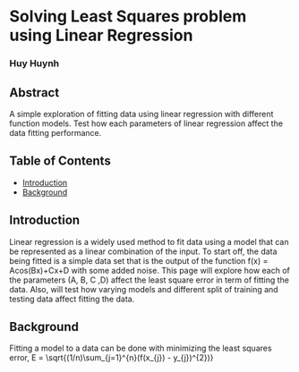 # Solving Least Squares problem using Linear Regression
### Huy Huynh

## Abstract
A simple exploration of fitting data using linear regression with different function models. Test how each parameters of linear regression affect
the data fitting performance.

## Table of Contents
- [Introduction](#introduction)
- [Background](#background)

## Introduction
Linear regression is a widely used method to fit data using a model that can be represented as a linear combination of the input. To start off, the data being fitted is a simple data set that is the output of the function f(x) = Acos(Bx)+Cx+D with some added noise. This page will explore how each of the parameters (A, B, C ,D) affect the least square error in term of fitting the data. Also, will test how varying models and different split of training and testing data affect fitting the data.

## Background
Fitting a model to a data can be done with minimizing the least squares error, E = \sqrt{(1/n)\sum_{j=1}^{n}(f(x_{j}) - y_{j})^{2})}
